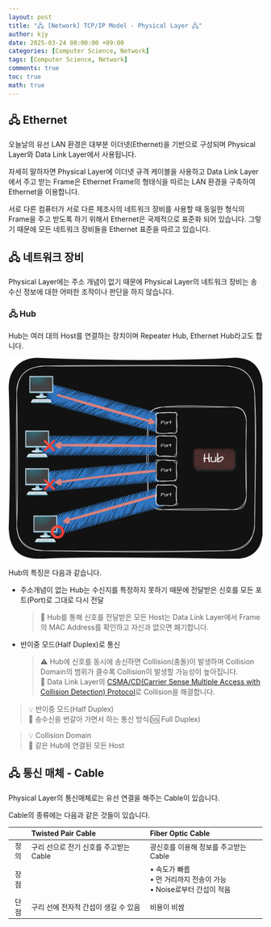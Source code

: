 ```yaml
---
layout: post
title: "🖧 [Network] TCP/IP Model - Physical Layer 🖧"
author: kjy
date: 2025-03-24 08:00:00 +09:00
categories: [Computer Science, Network]
tags: [Computer Science, Network]
comments: true
toc: true
math: true
---
```


## 🖧 Ethernet

오늘날의 유선 LAN 환경은 대부분 이더넷(Ethernet)을 기반으로 구성되며 Physical Layer와 Data Link Layer에서 사용됩니다.

자세히 말하자면 Physical Layer에 이더넷 규격 케이블을 사용하고 Data Link Layer에서 주고 받는 Frame은 Ethernet Frame의 형태식을 따르는 LAN 환경을 구축하여 Ethernet을 이용합니다.

서로 다른 컴퓨터가 서로 다른 제조사의 네트워크 장비를 사용할 때 동일한 형식의 Frame을 주고 받도록 하기 위해서 Ethernet은 국제적으로 표준화 되어 있습니다. 그렇기 때문에 모든 네트워크 장비들을 Ethernet 표준을 따르고 있습니다.

## 🖧 네트워크 장비

Physical Layer에는 주소 개념이 없기 때문에 Physical Layer의 네트워크 장비는 송수신 정보에 대한 어떠한 조작이나 판단을 하지 않습니다. 

### 🖧 Hub

Hub는 여러 대의 Host를 연결하는 장치이며 Repeater Hub, Ethernet Hub라고도 합니다.

![](../../assets/img/network/physical_layer_1.png)

Hub의 특징은 다음과 같습니다.
- 주소개념이 없는 Hub는 수신지를 특정하지 못하기 때문에 전달받은 신호를 모든 포트(Port)로 그대로 다시 전달
    > 📢 Hub를 통해 신호를 전달받은 모든 Host는 Data Link Layer에서 Frame의 MAC Address를 확인하고 자신과 없으면 폐기합니다.
- 반이중 모드(Half Duplex)로 통신
    > ⚠️ Hub에 신호를 동시에 송신하면 Collision(충돌)이 발생하며 Collision Domain의 범위가 클수록 Collision이 발생할 가능성이 높아집니다.  
    > 📢 Data Link Layer의 [CSMA/CD(Carrier Sense Multiple Access with Collision Detection) Protocol](https://jjjuuuun.github.io/posts/Network-Data-Link-Layer/#-csmacd-protocol)로 Collision을 해결합니다.

> 💡 반이중 모드(Half Duplex)  
> 📢 송수신을 번갈아 가면서 하는 통신 방식(🆚 Full Duplex)

> 💡 Collision Domain  
> 📢 같은 Hub에 연결된 모든 Host

## 🖧 통신 매체 - Cable

Physical Layer의 통신매체로는 유선 연결을 해주는 Cable이 있습니다.

Cable의 종류에는 다음과 같은 것들이 있습니다.

|  | Twisted Pair Cable | Fiber Optic Cable |
| :-: | :- | :- |
| 정의 | 구리 선으로 전기 신호를 주고받는 Cable | 광신호를 이용해 정보를 주고받는 Cable | 
| 장점 |  | • 속도가 빠름 <br/> • 먼 거리까지 전송이 가능 <br/> • Noise로부터 간섭이 적음 |
| 단점 | 구리 선에 전자적 간섭이 생길 수 있음 | 비용이 비쌈 |